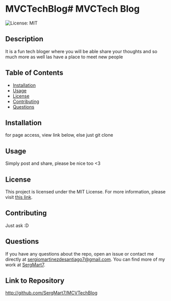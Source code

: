 # MVCTechBlog# MVCTech Blog

![License: MIT](https://img.shields.io/badge/License-MIT-yellow.svg)

## Description

It is a fun tech bloger where you will be able share your thoughts and so much more as well las have a place to  meet new people

## Table of Contents

- [Installation](#installation)
- [Usage](#usage)
- [License](#license)
- [Contributing](#contributing)
- [Questions](#questions)

## Installation

for page access, view link below, else just git clone

## Usage

Simply post and share, please be nice too <3

## License

This project is licensed under the MIT License. For more information, please visit [this link](https://opensource.org/licenses/MIT).

## Contributing

Just ask :D

## Questions

If you have any questions about the repo, open an issue or contact me directly at sergiomartinezdesantiago7@gmail.com. You can find more of my work at [SergMart7](https://github.com/SergMart7).

## Link to Repository

http://github.com/SergMart7/MCVTechBlog


